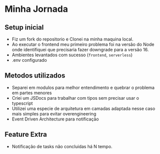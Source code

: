 # Minha Jornada

## Setup inicial
- Fiz um fork do repositorio e Clonei na minha maquina local.
- Ao executar o frontend meu primeiro problema foi na versão do Node onde identifiquei que precisaria fazer downgrade para a versão 16.
- Ambientes levantados com sucesso (`frontend`, `serverless`)
- .env configurado

## Metodos utilizados
- Separei em modulos para melhor entendimento e quebrar o problema em partes menores
- Criei um JSDocs para trabalhar com tipos sem precisar usar o typescript
- Utilizei uma especie de arquitetura em camadas adaptada nesse caso mais simples para evitar overengineering
- Event Driven Architecture para notificação

## Feature Extra
- Notificação de tasks não concluidas há N tempo.
